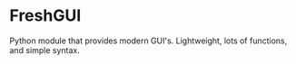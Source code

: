 # FreshGUI
Python module that provides modern GUI's. Lightweight, lots of functions, and simple syntax.
